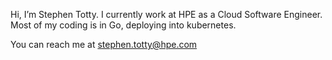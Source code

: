 Hi, I’m Stephen Totty. I currently work at HPE as a Cloud Software Engineer. Most of my coding is in Go, deploying into kubernetes.

You can reach me at stephen.totty@hpe.com

